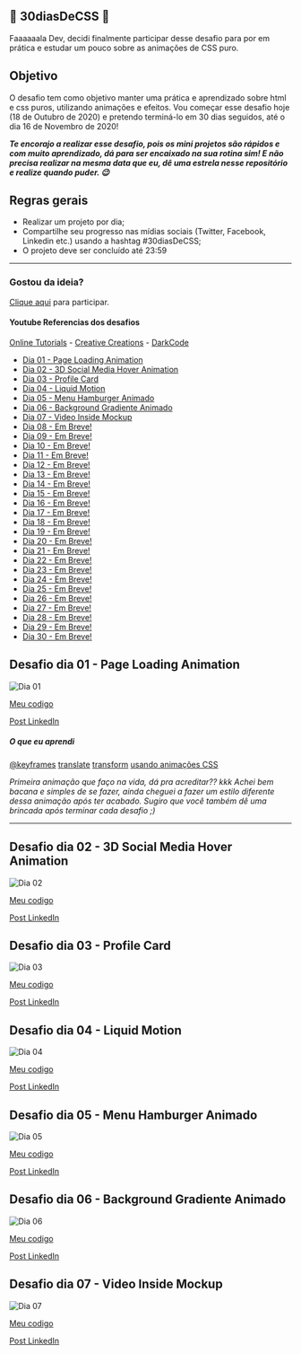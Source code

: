 ## 🚀 30diasDeCSS 🚀
 
Faaaaaala Dev, decidi finalmente participar desse desafio para por em prática e estudar um pouco sobre as animações de CSS puro. 

 ## Objetivo

O desafio tem como objetivo manter uma prática e aprendizado sobre html e css puros, utilizando animações e efeitos. Vou começar esse desafio hoje (18 de Outubro de 2020) e pretendo terminá-lo em 30 dias seguidos, até o dia 16 de Novembro de 2020!

***Te encorajo a realizar esse desafio, pois os mini projetos são rápidos e com muito aprendizado, dá para ser encaixado na sua rotina sim! E não precisa realizar na mesma data que eu, dê uma estrela nesse repositório e realize quando puder. 😉***

## Regras gerais

* Realizar um projeto por dia;
* Compartilhe seu progresso nas mídias sociais (Twitter, Facebook, Linkedin etc.) usando a hashtag #30diasDeCSS;
* O projeto deve ser concluído até 23:59

------------

### Gostou da ideia? 
[Clique aqui](https://github.com/phedrakeson/30diasDeCSS/issues/1) para participar.

#### Youtube Referencias dos desafios
[Online Tutorials](https://www.youtube.com/channel/UCbwXnUipZsLfUckBPsC7Jog) - 
[Creative Creations](https://www.youtube.com/channel/UCOKmVksbzoKJKmtu7rlEM1A) - 
[DarkCode](https://www.youtube.com/channel/UCD3KVjbb7aq2OiOffuungzw)




* [Dia 01 - Page Loading Animation](#id01)
* [Dia 02 - 3D Social Media Hover Animation](#id02)
* [Dia 03 - Profile Card](#id03)
* [Dia 04 - Liquid Motion](#id04)
* [Dia 05 - Menu Hamburger Animado](#id05)
* [Dia 06 - Background Gradiente Animado](#id06)
* [Dia 07 - Video Inside Mockup](#id07)  
* [Dia 08 - Em Breve!](#id08)
* [Dia 09 - Em Breve!](#id09)
* [Dia 10 - Em Breve!](#id10)
* [Dia 11 - Em Breve!](#id11)
* [Dia 12 - Em Breve!](#id12)
* [Dia 13 - Em Breve!](#id13)
* [Dia 14 - Em Breve!](#id14)
* [Dia 15 - Em Breve!](#id15)
* [Dia 16 - Em Breve!](#id16)
* [Dia 17 - Em Breve!](#id17)
* [Dia 18 - Em Breve!](#id18)
* [Dia 19 - Em Breve!](#id19)
* [Dia 20 - Em Breve!](#id20)
* [Dia 21 - Em Breve!](#id21)
* [Dia 22 - Em Breve!](#id22)
* [Dia 23 - Em Breve!](#id23)
* [Dia 24 - Em Breve!](#id24)
* [Dia 25 - Em Breve!](#id25)
* [Dia 26 - Em Breve!](#id26)
* [Dia 27 - Em Breve!](#id27)
* [Dia 28 - Em Breve!](#id28)
* [Dia 29 - Em Breve!](#id29)
* [Dia 30 - Em Breve!](#id30)


##  Desafio dia 01 - Page Loading Animation  <a name="id01"></a>
![Dia 01](https://i.gyazo.com/eff3dca338b376aa764d7a042809010e.gif)


[Meu codigo](https://github.com/phedrakeson/30diasDeCSS/tree/main/desafios/dia-01)

[Post LinkedIn](https://www.linkedin.com/posts/gabedev_desafio-0130-conclu%C3%ADdo-d%C3%A1-pra-acreditar-activity-6723653208226484224-p977)

##### O que eu aprendi

[@keyframes](https://developer.mozilla.org/pt-BR/docs/Web/CSS/@keyframes)
[translate](https://developer.mozilla.org/pt-BR/docs/Web/CSS/transform-function/translate)
[transform](https://developer.mozilla.org/pt-BR/docs/Web/CSS/transform)
[usando animações CSS](https://developer.mozilla.org/pt-BR/docs/Web/CSS/CSS_Animations/Usando_anima%C3%A7%C3%B5es_CSS)

*Primeira animação que faço na vida, dá pra acreditar?? kkk
Achei bem bacana e simples de se fazer, ainda cheguei a fazer um estilo diferente dessa animação após ter acabado. Sugiro que você também dê uma brincada após terminar cada desafio ;)*

------------

##  Desafio dia 02 - 3D Social Media Hover Animation  <a name="id02"></a>
![Dia 02](https://i.gyazo.com/74fcd85b1ece5f0baae897e38de97c6d.gif)


[Meu codigo](https://github.com/phedrakeson/30diasDeCSS/tree/main/desafios/dia-02)

[Post LinkedIn](https://www.linkedin.com/posts/gabedev_30diasdecss-activity-6724038243664363520-PT5D)

##  Desafio dia 03 - Profile Card  <a name="id03"></a>
![Dia 03](https://i.gyazo.com/d18a4ff9bd4f12c81b1ead923ae25ccf.gif)


[Meu codigo](https://github.com/phedrakeson/30diasDeCSS/tree/main/desafios/dia-03)

[Post LinkedIn](https://www.linkedin.com/posts/gabedev_30diasdecss-activity-6724396316962668545-6wjU)

##  Desafio dia 04 - Liquid Motion  <a name="id04"></a>
![Dia 04](https://i.gyazo.com/e8a6aca61c2aa2b52aef3317ba979755.gif)


[Meu codigo](https://github.com/phedrakeson/30diasDeCSS/tree/main/desafios/dia-04)

[Post LinkedIn](https://www.linkedin.com/posts/gabedev_dia-0430-conclu%C3%ADdo-mano-posso-dizer-activity-6724751242486181888-ObU1)

##  Desafio dia 05 - Menu Hamburger Animado  <a name="id05"></a>
![Dia 05](https://i.gyazo.com/54aacbe0f04eaace106439f3ab606ddf.gif)


[Meu codigo](https://github.com/phedrakeson/30diasDeCSS/tree/main/desafios/dia-05)

[Post LinkedIn](https://www.linkedin.com/posts/gabedev_30diasdecss-activity-6725112387919249408-1UOI)


##  Desafio dia 06 - Background Gradiente Animado  <a name="id06"></a>
![Dia 06](https://i.gyazo.com/2f00c1f495abbf3d90441e15e7074f0d.gif)


[Meu codigo](https://github.com/phedrakeson/30diasDeCSS/tree/main/desafios/dia-06)

[Post LinkedIn](https://www.linkedin.com/posts/gabedev_30diasdecss-activity-6725469297331748864-Ukkv)

##  Desafio dia 07 - Video Inside Mockup  <a name="id07"></a>
![Dia 07](https://i.gyazo.com/73efdf9c700a678f9b4f7a1b5c3801d9.gif)


[Meu codigo](https://github.com/phedrakeson/30diasDeCSS/tree/main/desafios/dia-07)

[Post LinkedIn](https://www.linkedin.com/posts/gabedev_30diasdecss-activity-6725801184940097536-18pu)

